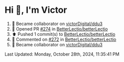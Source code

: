 <h1>Hi 👋, I'm Victor </h1>

<!--RECENT_ACTIVITY:start-->
1. 🤝 Became collaborator on [victorDigital/ddu3](https://github.com/victorDigital/ddu3)<br>
2. 💪 Opened PR [#274](https://github.com/BetterLectio/betterLectio/pull/274) in [BetterLectio/betterLectio](https://github.com/BetterLectio/betterLectio)<br>
3. ⬆️ Pushed 1 commit(s) to [BetterLectio/betterLectio](https://github.com/BetterLectio/betterLectio)<br>
4. 💬 Commented on [#272](https://github.com/BetterLectio/betterLectio/issues/272#issuecomment-2441333234) in [BetterLectio/betterLectio](https://github.com/BetterLectio/betterLectio)<br>
5. 🤝 Became collaborator on [victorDigital/ddu3](https://github.com/victorDigital/ddu3)<br>
<!--RECENT_ACTIVITY:end-->

<!--RECENT_ACTIVITY:last_update-->
Last Updated: Monday, October 28th, 2024, 11:35:41 PM
<!--RECENT_ACTIVITY:last_update_end-->
